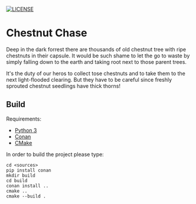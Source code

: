 [![LICENSE](https://www.gnu.org/graphics/gplv3-88x31.png)](https://www.gnu.org/licenses/gpl-3.0.txt)

Chestnut Chase
==============

Deep in the dark forrest there are thousands of old chestnut tree with
ripe chestnuts in their capsule. It would be such shame to let the go
to waste by simply falling down to the earth and taking root next to
those parent trees.

It's the duty of our heros to collect tose chestnuts and to take them
to the next light-flooded clearing. But they have to be careful since
freshly sprouted chestnut seedlings have thick thorns!

Build
-----

Requirements:

 * [Python 3](https://www.python.org/)
 * [Conan](https://conan.io/)
 * [CMake](https://cmake.org/)

In order to build the project please type:

    cd <sources>
    pip install conan
    mkdir build
    cd build
    conan install ..
    cmake ..
    cmake --build .
